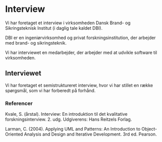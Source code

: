 # Interview
Vi har foretaget et interview i virksomheden Dansk Brand- og Sikringsteknisk Institut (i daglig tale kaldet DBI). 

DBI er en ingeniørvirksomhed og privat forskningsinstitution, der arbejder med brand- og sikringsteknik. 

Vi har interviewet en medarbejder, der arbejder med at udvikle software til virksomheden.

## Interviewet
Vi har foretaget et semistruktureret interview, hvor vi har stillet en række spørgsmål, som vi har forberedt på forhånd. 




### Referencer

Kvale, S. (årstal). Interview: En introduktion til det kvalitative forskningsinterview. 2. udg. Udgiverens: Hans Reitzels Forlag.

Larman, C. (2004). Applying UML and Patterns: An Introduction to Object-Oriented Analysis and Design and Iterative Development. 3rd ed. Pearson.
